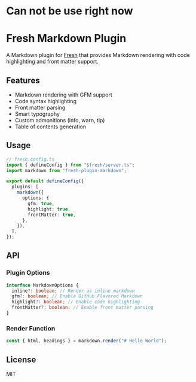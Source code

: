 # Can not be use right now 
# Fresh Markdown Plugin

A Markdown plugin for [Fresh](https://fresh.deno.dev/) that provides Markdown
rendering with code highlighting and front matter support.

## Features

- Markdown rendering with GFM support
- Code syntax highlighting
- Front matter parsing
- Smart typography
- Custom admonitions (info, warn, tip)
- Table of contents generation

## Usage

```ts
// fresh.config.ts
import { defineConfig } from "$fresh/server.ts";
import markdown from "fresh-plugin-markdown";

export default defineConfig({
  plugins: [
    markdown({
      options: {
        gfm: true,
        highlight: true,
        frontMatter: true,
      },
    }),
  ],
});
```

## API

### Plugin Options

```ts
interface MarkdownOptions {
  inline?: boolean; // Render as inline markdown
  gfm?: boolean; // Enable GitHub Flavored Markdown
  highlight?: boolean; // Enable code highlighting
  frontMatter?: boolean; // Enable front matter parsing
}
```

### Render Function

```ts
const { html, headings } = markdown.render("# Hello World");
```

## License

MIT
